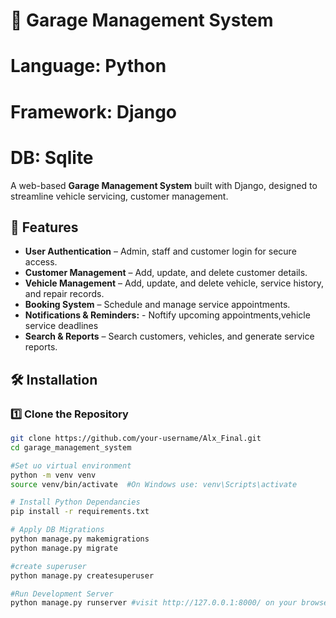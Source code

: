 # 🚗 Garage Management System

# Language: Python
# Framework: Django
# DB: Sqlite

A web-based **Garage Management System** built with Django, designed to streamline vehicle servicing, customer management.

## 🚀 Features

- **User Authentication** – Admin, staff and customer login for secure access.
- **Customer Management** – Add, update, and delete customer details.
- **Vehicle Management** – Add, update, and delete vehicle, service history, and repair records.
- **Booking System** – Schedule and manage service appointments.
- **Notifications & Reminders:** - Noftify upcoming appointments,vehicle service deadlines
- **Search & Reports** – Search customers, vehicles, and generate service reports.

## 🛠 Installation

### **1️⃣ Clone the Repository**
```sh 
git clone https://github.com/your-username/Alx_Final.git
cd garage_management_system

#Set uo virtual environment
python -m venv venv
source venv/bin/activate  #On Windows use: venv\Scripts\activate 

# Install Python Dependancies
pip install -r requirements.txt

# Apply DB Migrations
python manage.py makemigrations
python manage.py migrate

#create superuser
python manage.py createsuperuser

#Run Development Server
python manage.py runserver #visit http://127.0.0.1:8000/ on your browser  






